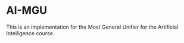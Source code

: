 # AI-MGU
This is an implementation for the Most General Unifier for the Artificial Intelligence course. 
